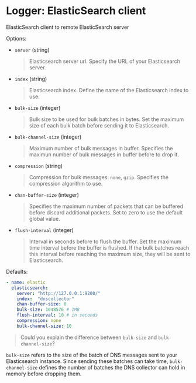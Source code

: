 
# Logger: ElasticSearch client

ElasticSearch client to remote ElasticSearch server

Options:

* `server` (string)
  > Elasticsearch server url.
  > Specify the URL of your Elasticsearch server.

* `index` (string)
  > Elasticsearch index.
  > Define the name of the Elasticsearch index to use.

* `bulk-size` (integer)
  > Bulk size to be used for bulk batches in bytes.
  > Set the maximum size of each bulk batch before sending it to Elasticsearch.

* `bulk-channel-size` (integer)
  > Maximum number of bulk messages in buffer.
  > Specifies the maximun number of bulk messages in buffer before to drop it.

* `compression`  (string)
  > Compression for bulk messages: `none`, `gzip`.
  > Specifies the compression algorithm to use.

* `chan-buffer-size` (integer)
  > Specifies the maximum number of packets that can be buffered before discard additional packets.
  > Set to zero to use the default global value.

* `flush-interval` (integer)
  > Interval in seconds before to flush the buffer.
  > Set the maximum time interval before the buffer is flushed. If the bulk batches reach this interval before reaching the maximum size, they will be sent to Elasticsearch.

Defaults:

```yaml
- name: elastic
  elasticsearch:
    server: "http://127.0.0.1:9200/"
    index:  "dnscollector"
    chan-buffer-size: 0
    bulk-size: 1048576 # 1MB
    flush-interval: 10 # in seconds
    compression: none
    bulk-channel-size: 10
```

> Could you explain the difference between `bulk-size` and `bulk-channel-size`?

`bulk-size` refers to the size of the batch of DNS messages sent to your Elasticsearch instance.
Since sending these batches can take time, `bulk-channel-size` defines the number of batches
the DNS collector can hold in memory before dropping them.